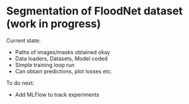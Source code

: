 # Segmentation of FloodNet dataset (work in progress)

Current state:
- Paths of images/masks obtained okay
- Data loaders, Datasets, Model coded
- Simple training loop run
- Can obtain predictions, plot losses etc.

To do next:
- Add MLFlow to track experiments